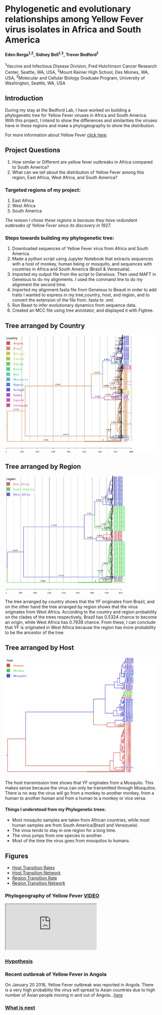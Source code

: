 # Phylogenetic and evolutionary relationships among Yellow Fever virus isolates in Africa and South America

#### Eden Berga<sup>1,2</sup>, Sidney Bell<sup>1,3</sup>, Trevor Bedford<sup>1</sup>

<sup>1</sup>Vaccine and Infectious Disease Division, Fred Hutchinson Cancer Research Center, Seattle, WA, USA, <sup>2</sup>Mount Rainier High School, Des Moines, WA, USA, <sup>3</sup>Molecular and Cellular Biology Graduate Program, University of Washington, Seattle, WA, USA

## Introduction

  During my stay at the Bedford Lab, I have worked on building a phylogenetic tree for Yellow Fever viruses in Africa and South America. With this project, I intend to show the differences and similarities the viruses have in these regions and make a phylogeography to show the distribution.

For more information about Yellow Fever [click here](links/first.md).

## Project Questions

1.  How similar or Different are yellow fever outbreaks in Africa compared to South America?
2.  What can we tell about the distribution of Yellow Fever among this region, East Africa, West Africa, and South America?

### Targeted regions of my project:

1. East Africa 
2. West Africa
3. South America

_The reason I chose these regions is because they have redundant outbreaks of Yellow Fever since its discovery in 1927._

### Steps towards building my phylogenetic tree:

1.    Downloaded sequences of Yellow Fever virus from Africa and South America.
2.    Made a python script using Jupyter Notebook that extracts sequences with a host of monkey, human being or mosquito, and 	    sequences with countries in Africa and South America (Brazil & Venezuela).
3.    Imported my output file from the script to Geneious. Then used MAFT in Geneious to do my alignments. I used the command        	   line to do my alignment the second time.
4.    Imported my alignment.fasta file from Geneious to Beauti in order to add traits I wanted to express in my tree,country, 	    host, and region, and to convert the extension of the file from .fasta to .xml.
5.    Run Beast to infer evolutionary dynamics from sequence data.
6.    Created an MCC file using tree annotator, and displayed it with Figtree.
## Tree arranged by Country

![](figures/countrytree.png)

## Tree arranged by Region

![](figures/Regiontree.png)

   The tree arranged by country shows that the YF originates from Brazil, and on the other hand the tree arranged by region shows that the virus originates from West Africa. According to the country and region probability on the clades of the trees respectively, Brazil has 0.5324 chance to become an origin, while West Africa has 0.7938 chance. From these, I can conclude that YF is originated in West Africa because the region has more probability to be the ancestor of the tree.

## Tree arranged by Host

![](figures/Host.png)

   The host transmission tree shows that YF originates from a Mosquito. This makes sense because the virus can only be transmitted through Mosquitos. There is no way the virus will go from a monkey to another monkey, from a human to another human and from a human to a monkey or vice versa. 

#### Things I understood from my Phylogenetic trees:
*   Most mosquito samples are taken from African countries, while most human samples are from South America(Brazil and 	Venezuela).
*  The virus tends to stay in one region for a long time.
*  The virus jumps from one species to another.
* Most of the time the virus goes from mosquitos to humans.
## Figures

* [Host Transition Rates](figures/yf_host_bf.png)
* [Host Transition Network](figures/yf_host_network.png)
* [Region Transition Rate](figures/yf_region_bf.png)
* [Region Transition Network](figures/yf_region_network.png)

### Phylogeography of Yellow Fever [VIDEO](https://www.youtube.com/watch?v=lEQfEna10jc)

<div class="embed-responsive embed-responsive-16by9">
	<iframe class="embed-responsive-item" src="http://www.youtube.com/embed/lEQfEna10jc"></iframe>
</div>

### [Hypothesis](links/result.md)

### Recent outbreak of Yellow Fever in Angola

   On January 20 2016, Yellow Fever  outbreak was reported in Angola. There is a very high probablity the virus will spread to Asian countries due to high number of Asian people moving in and out of Angola...[here](http://www.ncbi.nlm.nih.gov/pubmed/27156836)

### [What is next](links/next.md)
